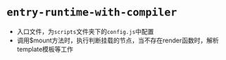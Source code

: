 # `entry-runtime-with-compiler`
* 入口文件，为`scripts`文件夹下的`config.js`中配置
* 调用$mount方法时，执行判断挂载的节点，当不存在render函数时，解析template模板等工作